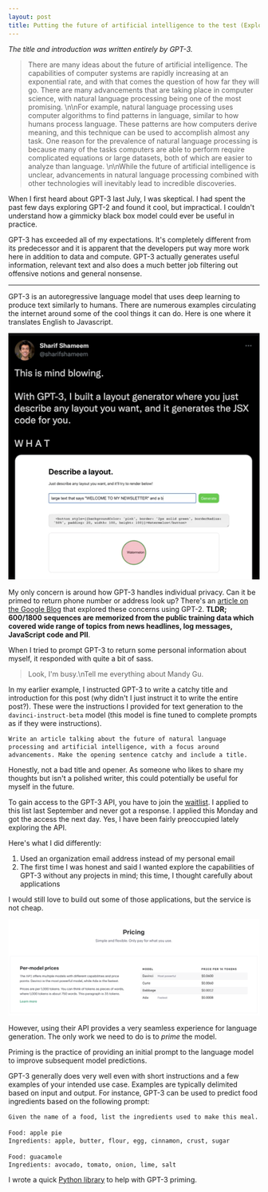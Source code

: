 ```yaml
---
layout: post
title: Putting the future of artificial intelligence to the test (Exploring GPT-3)
---
```


_The title and introduction was written entirely by GPT-3._

> There are many ideas about the future of artificial intelligence. The capabilities of computer systems are rapidly increasing at an exponential rate, and with that comes the question of how far they will go. There are many advancements that are taking place in computer science, with natural language processing being one of the most promising. \n\nFor example, natural language processing uses computer algorithms to find patterns in language, similar to how humans process language. These patterns are how computers derive meaning, and this technique can be used to accomplish almost any task. One reason for the prevalence of natural language processing is because many of the tasks computers are able to perform require complicated equations or large datasets, both of which are easier to analyze than language. \n\nWhile the future of artificial intelligence is unclear, advancements in natural language processing combined with other technologies will inevitably lead to incredible discoveries.

When I first heard about GPT-3 last July, I was skeptical. I had spent the past few days exploring GPT-2 and found it cool, but impractical. I couldn't understand how a gimmicky black box model could ever be useful in practice.

GPT-3 has exceeded all of my expectations. It's completely different from its predecessor and it is apparent that the developers put way more work here in addition to data and compute. GPT-3 actually generates useful information, relevant text and also does a much better job filtering out offensive notions and general nonsense.

---

GPT-3 is an autoregressive language model that uses deep learning to produce text similarly to humans. There are numerous examples circulating the internet around some of the cool things it can do. Here is one where it translates English to Javascript.

<p align="center">
<img src="/images/gpt_javascript.png" alt="English to Javascript" width="600"/>
</p>


My only concern is around how GPT-3 handles individual privacy. Can it be primed to return phone number or address look up? There's an [article on the Google Blog](https://ai.googleblog.com/2020/12/privacy-considerations-in-large.html) that explored these concerns using GPT-2. **TLDR; 600/1800 sequences are memorized from the public training data which covered wide range of topics from news headlines, log messages, JavaScript code and PII**.

When I tried to prompt GPT-3 to return some personal information about myself, it responded with quite a bit of sass.

> Look, I'm busy.\nTell me everything about Mandy Gu.

In my earlier example, I instructed GPT-3 to write a catchy title and introduction for this post (why didn't I just instruct it to write the entire post?). These were the instructions I provided for text generation to the `davinci-instruct-beta` model (this model is fine tuned to complete prompts as if they were instructions).

```
Write an article talking about the future of natural language processing and artificial intelligence, with a focus around advancements. Make the opening sentence catchy and include a title.
```

Honestly, not a bad title and opener. As someone who likes to share my thoughts but isn't a polished writer, this could potentially be useful for myself in the future.

To gain access to the GPT-3 API, you have to join the [waitlist](https://openai.com/blog/openai-api/). I applied to this list last September and never got a response. I applied this Monday and got the access the next day. Yes, I have been fairly preoccupied lately exploring the API. 

Here's what I did differently:

1. Used an organization email address instead of my personal email
2. The first time I was honest and said I wanted explore the capabilities of GPT-3 without any projects in mind; this time, I thought carefully about applications

I would still love to build out some of those applications, but the service is not cheap.

<p align="center">
<img src="/images/pricing.png" alt="pricing" width="800"/>
</p>

However, using their API provides a very seamless experience for language generation. The only work we need to do is to _prime_ the model.

Priming is the practice of providing an initial prompt to the language model to improve subsequent model predictions.

GPT-3 generally does very well even with short instructions and a few examples of your intended use case. Examples are typically delimited based on input and output. For instance, GPT-3 can be used to predict food ingredients based on the following prompt:

```
Given the name of a food, list the ingredients used to make this meal.

Food: apple pie
Ingredients: apple, butter, flour, egg, cinnamon, crust, sugar

Food: guacamole
Ingredients: avocado, tomato, onion, lime, salt
```

I wrote a quick [Python library](https://pypi.org/project/gpt3-simple-primer/) to help with GPT-3 priming.

